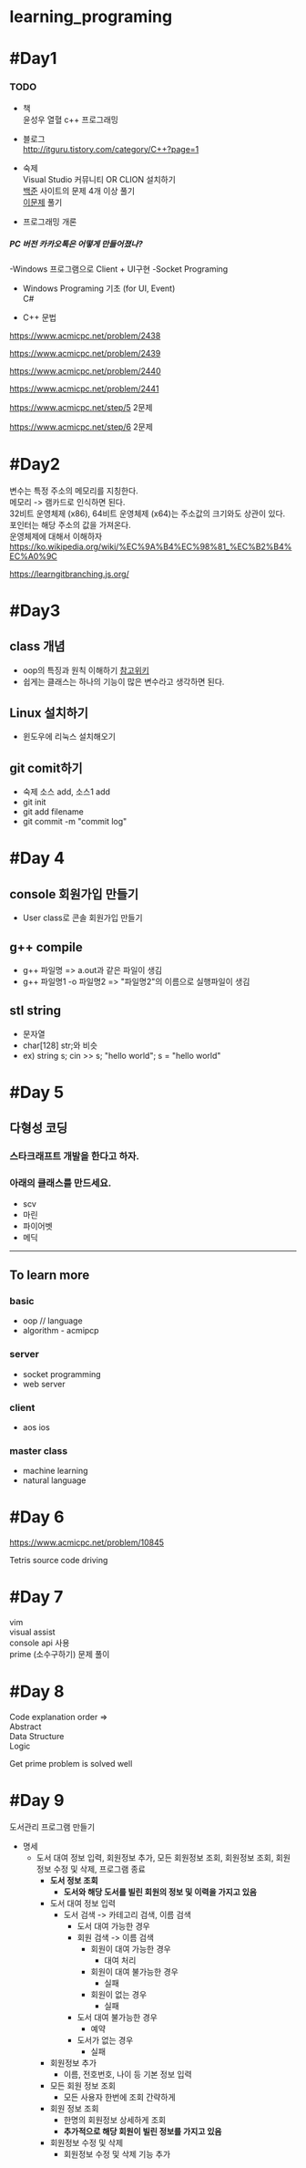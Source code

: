 # learning_programing

# #Day1  

### TODO
* 책   
윤성우 열혈 c++ 프로그래밍  
* 블로그  
http://itguru.tistory.com/category/C++?page=1  
* 숙제  
Visual Studio 커뮤니티 OR CLION 설치하기  
[백준](https://www.acmicpc.net/step/1) 사이트의 문제 4개 이상 풀기  
[이문제](https://www.acmicpc.net/problem/2741) 풀기  


* 프로그래밍 개론  
##### PC 버전 카카오톡은 어떻게 만들어졌나?
-Windows 프로그램으로 Client + UI구현
-Socket Programing

* Windows Programing 기초 (for UI, Event)  
C#

* C++ 문법  

https://www.acmicpc.net/problem/2438  

https://www.acmicpc.net/problem/2439  

https://www.acmicpc.net/problem/2440  

https://www.acmicpc.net/problem/2441  

https://www.acmicpc.net/step/5  2문제  

https://www.acmicpc.net/step/6  2문제  


# #Day2  

 변수는 특정 주소의 메모리를 지칭한다.  
 메모리 -> 램카드로 인식하면 된다.  
 32비트 운영체제 (x86), 64비트 운영체제 (x64)는 주소값의 크기와도 상관이 있다.  
 포인터는 해당 주소의 값을 가져온다.  
 운영체제에 대해서 이해하자   
 https://ko.wikipedia.org/wiki/%EC%9A%B4%EC%98%81_%EC%B2%B4%EC%A0%9C  
 
 https://learngitbranching.js.org/
 
 # #Day3
 
## class 개념  
- oop의 특징과 원칙 이해하기 [참고위키](https://en.wikipedia.org/wiki/Object-oriented_programming)
- 쉽게는 클래스는 하나의 기능이 많은 변수라고 생각하면 된다.

## Linux 설치하기
- 윈도우에 리눅스 설치해오기

## git comit하기
- 숙제 소스 add, 소스1 add
- git init
- git add filename
- git commit -m "commit log"


# #Day 4

## console 회원가입 만들기
- User class로 콘솔 회원가입 만들기

## g++ compile
- g++ 파일명
=> a.out과 같은 파일이 생김
- g++ 파일명1 -o 파일명2
=> "파일명2"의 이름으로 실행파일이 생김

## stl string
- 문자열
- char[128] str;와 비슷
- ex) string s; cin >> s; "hello world"; s = "hello world"

# #Day 5

## 다형성 코딩
### 스타크래프트 개발을 한다고 하자.
### 아래의 클래스를 만드세요.
- scv
- 마린
- 파이어벳
- 메딕

------------------

## To learn more

### basic
- oop // language
- algorithm - acmipcp

### server
- socket programming
- web server

### client
- aos ios

### master class
- machine learning
- natural language


# #Day 6

https://www.acmicpc.net/problem/10845  

Tetris source code driving


# #Day 7

vim  
visual assist  
console api 사용  
prime (소수구하기) 문제 풀이  

# #Day 8
Code explanation order =>  
Abstract  
Data Structure  
Logic  

Get prime problem is solved well  


# #Day 9
도서관리 프로그램 만들기
* 명세
  * 도서 대여 정보 입력, 회원정보 추가, 모든 회원정보 조회, 회원정보 조회, 회원정보 수정 및 삭제, 프로그램 종료
    * <b>도서 정보 조회</b>
      * <b>도서와 해당 도서를 빌린 회원의 정보 및 이력을 가지고 있음</b>
    * 도서 대여 정보 입력
      * 도서 검색 -> 카테고리 검색, 이름 검색
        * 도서 대여 가능한 경우
        * 회원 검색 -> 이름 검색
          * 회원이 대여 가능한 경우 
            * 대여 처리
          * 회원이 대여 불가능한 경우
            * 실패
          * 회원이 없는 경우
            * 실패
        * 도서 대여 불가능한 경우 
          * 예약
        * 도서가 없는 경우
          * 실패
    * 회원정보 추가
      * 이름, 전호번호, 나이 등 기본 정보 입력
    * 모든 회원 정보 조회
      * 모든 사용자 한번에 조회 간략하게
    * 회원 정보 조회
      * 한명의 회원정보 상세하게 조회
      * <b>추가적으로 해당 회원이 빌린 정보를 가지고 있음</b>
    * 회원정보 수정 및 삭제
      * 회원정보 수정 및 삭제 기능 추가
   

